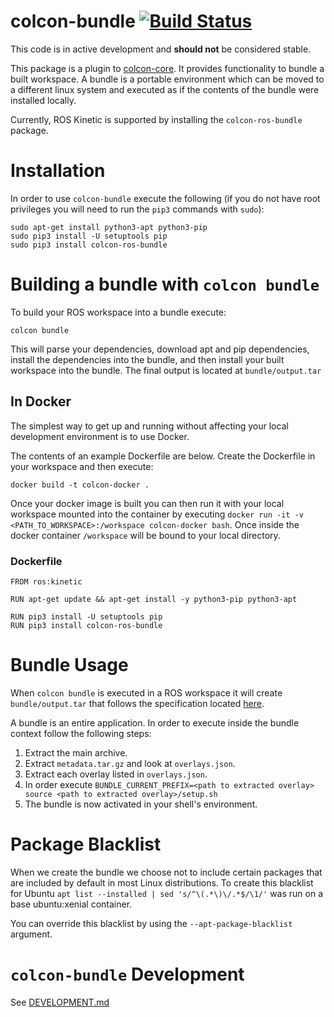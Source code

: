# colcon-bundle [![Build Status](https://travis-ci.org/colcon/colcon-bundle.svg?branch=master)](https://travis-ci.org/colcon/colcon-bundle)

This code is in active development and **should not** be considered stable.

This package is a plugin to [colcon-core](https://github.com/colcon/colcon-core.git). It provides functionality to bundle a built
workspace. A bundle is a portable environment which can be moved to a different linux system and executed
as if the contents of the bundle were installed locally.

Currently, ROS Kinetic is supported by installing the `colcon-ros-bundle` package.

# Installation

In order to use `colcon-bundle` execute the following (if you do not have root privileges you will need to run the `pip3` commands with `sudo`):

```
sudo apt-get install python3-apt python3-pip
sudo pip3 install -U setuptools pip
sudo pip3 install colcon-ros-bundle
```

# Building a bundle with `colcon bundle`

To build your ROS workspace into a bundle execute:

`colcon bundle`

This will parse your dependencies, download apt and pip dependencies, install the dependencies into the bundle, and
then install your built workspace into the bundle. The final output is located at `bundle/output.tar`

## In Docker

The simplest way to get up and running without affecting your local development environment is to use Docker.

The contents of an example Dockerfile are below. Create the Dockerfile in your workspace and then execute:

`docker build -t colcon-docker .` 

Once your docker image is built you can then run it with your local workspace mounted into the container by executing `docker run -it -v <PATH_TO_WORKSPACE>:/workspace colcon-docker bash`. Once inside the docker container `/workspace` will be bound to your local directory.

### Dockerfile

```
FROM ros:kinetic

RUN apt-get update && apt-get install -y python3-pip python3-apt

RUN pip3 install -U setuptools pip
RUN pip3 install colcon-ros-bundle
```

# Bundle Usage

When `colcon bundle` is executed in a ROS workspace it will create `bundle/output.tar` that follows the specification located [here](BUNDLE_FORMAT.md). 

A bundle is an entire application. In order to execute inside the bundle context follow the following steps:

1. Extract the main archive.
1. Extract `metadata.tar.gz` and look at `overlays.json`.
1. Extract each overlay listed in `overlays.json`.
1. In order execute `BUNDLE_CURRENT_PREFIX=<path to extracted overlay> source <path to extracted overlay>/setup.sh`
1. The bundle is now activated in your shell's environment.

# Package Blacklist

When we create the bundle we choose not to include certain packages that are included by default in most
Linux distributions. To create this blacklist for Ubuntu `apt list --installed | sed 's/^\(.*\)\/.*$/\1/'` was run on a base ubuntu:xenial container.

You can override this blacklist by using the `--apt-package-blacklist` argument.

# `colcon-bundle` Development

See [DEVELOPMENT.md](DEVELOPMENT.md)
